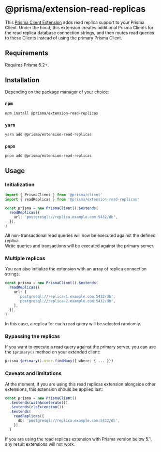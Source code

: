 # @prisma/extension-read-replicas

This [Prisma Client Extension](https://www.prisma.io/docs/concepts/components/prisma-client/client-extensions) adds read replica support to your Prisma Client. Under the hood, this extension creates additional Prisma Clients for the read replica database connection strings, and then routes read queries to these Clients instead of using the primary Prisma Client.

## Requirements

Requires Prisma 5.2+.

## Installation

Depending on the package manager of your choice:

### `npm`

```sh
npm install @prisma/extension-read-replicas
```

### `yarn`

```sh
yarn add @prisma/extension-read-replicas
```

### `pnpm`

```sh
pnpm add @prisma/extension-read-replicas
```

## Usage

### Initialization

```ts
import { PrismaClient } from '@prisma/client'
import { readReplicas } from '@prisma/extension-read-replicas'

const prisma = new PrismaClient().$extends(
  readReplicas({
    url: 'postgresql://replica.example.com:5432/db',
  }),
)
```

All non-transactional read queries will now be executed against the defined replica.  
Write queries and transactions will be executed against the primary server.

### Multiple replicas

You can also initialize the extension with an array of replica connection strings:

```ts
const prisma = new PrismaClient().$extends(
  readReplicas({
    url: [
      'postgresql://replica-1.example.com:5432/db',
      'postgresql://replica-2.example.com:5432/db',
    ],
  }),
)
```

In this case, a replica for each read query will be selected randomly.

### Bypassing the replicas

If you want to execute a read query against the primary server, you can use the `$primary()` method on your extended client:

```ts
prisma.$primary().user.findMany({ where: { ... }})
```

### Caveats and limitations

At the moment, if you are using this read replicas extension alongside other extensions, this extension should be applied last:

```ts
const prisma = new PrismaClient()
  .$extends(withAccelerate())
  .$extends(rlsExtension())
  .$extends(
    readReplicas({
      db: 'postgresql://replica.example.com:5432/db',
    }),
  )
```

If you are using the read replicas extension with Prisma version below 5.1, any result extensions will not work.
